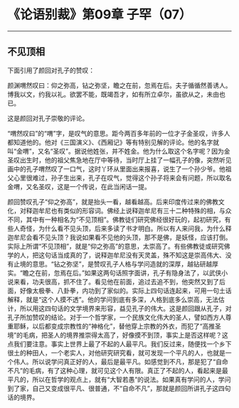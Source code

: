 # 《论语别裁》第09章 子罕（07）

------

## 不见顶相

下面引用了颜回对孔子的赞叹：

颜渊喟然叹曰：仰之弥高，钻之弥坚，瞻之在前，忽焉在后。夫子循循然善诱人。博我以文，约我以礼。欲罢不能，既竭吾才，如有所立卓尔，虽欲从之，未由也已。

这是颜回对孔子崇敬的评论。

“喟然叹曰”的“喟”字，是叹气的意思。距今两百多年前的一位才子金圣叹，许多人都知道他的。他对《三国演义》、《西厢记》等有特别见解的评论。他的名字就叫“金喟”，又名“圣叹”。据说他姓张，并不姓金。他为什么取这个名字呢？因为金圣叹出生时，他的祖父焦急地在厅中等待，当时厅上挂了一幅孔子的像，突然听见画中的孔子喟然叹了一口气，这时丫环从里面出来报喜，说生了一个孙少爷。他祖父心里很难过，孙子生出来，孔子在叹气，觉得这个孙子将来会有问题，所以取名金喟，又名圣叹，这是一个传说，在此当闲话一提。

颜回赞叹孔子“仰之弥高”，就是抬头一看，越看越高。后来印度传过来的佛教文化，对释迦牟尼也有类似的形容词。佛经上说释迦牟尼有三十二种特殊的相，与众不同，其中有一种相名为“不见顶相”。佛教徒们研究佛经很好玩的，起初研究，有些人奇怪，为什么看不见头顶，后来多读了书才明白。所以有人来问我，为什么释迦牟尼会看不见头顶？我说如果看不见他的头顶，那不是佛，是妖怪，应该打倒。实际上所谓“不见顶相”，就是“仰之弥高”的意思，太崇高了。有些佛教徒或研究佛学的人，把这句话当成真的了，说释迦牟尼没有天灵盖，殊不知这是崇高伟大、没有止境的意思。“钻之弥坚”，是赞叹孔子人格与学问造就的深厚，越钻研越厚实。“瞻之在前，忽焉在后。”如果这两句话照字面讲，孔子有隐身法了，以武侠小说来看，功夫很高，抓不住了。看见他在前面，追过去追不到，他突然又到了后面，好像太极拳、八卦拳，内功到了家似的。实际上四句话连起来，可用一句土话解释，就是“这个人摸不透”。他的学问到底有多深，人格到底多么崇高，无法估计，所以用这四句话的文学境界来形容，益见孔子的伟大。这是颜回跟从孔子，对孔子所加赞叹的结论。对于一个哲学家，一个民族文化伟大的圣人，譬如西方人尊重耶稣，以后都变成宗教性的“神格化”，替他穿上宗教的外衣，而犯了“高推圣境”的毛病，把圣人的境界推崇得太高了，好像摸不到顶，事实上是否这样呢？这点我们要注意。事实上世界上最了不起的人最平凡。我们反过来，随便找一个乡下很土的种田人，一个老实人，对他研究研究看，就可发现一个平凡的人，也就是一个伟人。所以说学问真正好的人，最后是最平凡。如感觉到不凡，那是犯了“自命不凡”的毛病，有了这种心理，就可见这个人有限。真正了不起的人，看起来是最平凡的，所以在哲学的观点上，就有“大智若愚”的说法。如果真有学问的人，学问到了家，自己又变成很平凡、很普通，不“自命不凡”，那就是颜回所讲孔子这四句话的境界。
